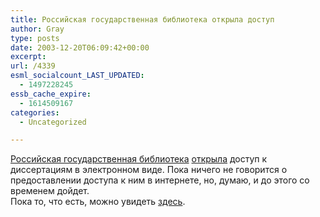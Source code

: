```yaml
---
title: Российская государственная библиотека открыла доступ
author: Gray
type: posts
date: 2003-12-20T06:09:42+00:00
excerpt:
url: /4339
esml_socialcount_LAST_UPDATED:
  - 1497228245
essb_cache_expire:
  - 1614509167
categories:
  - Uncategorized

---
```








<a href="http://www.rsl.ru/" target="_blank">Российская государственная библиотека</a> <a href="http://www.rsl.ru/sistem/news/read.asp?id=859" target="_blank">открыла</a> доступ к диссертациям в электронном виде. Пока ничего не говорится о предоставлении доступа к ним в интернете, но, думаю, и до этого со временем дойдет.  
Пока то, что есть, можно увидеть <a href="http://orel.rsl.ru/" target="_blank">здесь</a>.